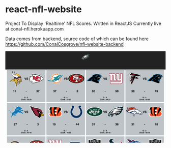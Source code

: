 # react-nfl-website
Project To Display 'Realtime' NFL Scores. Written in ReactJS
Currently live at conal-nfl.herokuapp.com

Data comes from backend, source code of which can be found here https://github.com/ConalCosgrove/nfl-website-backend

![alt text](https://github.com/ConalCosgrove/react-nfl-website/blob/master/screenshots/sc1.png "Logo Title Text 1")
